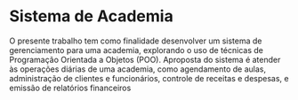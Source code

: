 # Sistema de Academia
 
 O presente trabalho tem como finalidade desenvolver um sistema de gerenciamento
 para uma academia, explorando o uso de técnicas de Programação Orientada a Objetos (POO).
 Aproposta do sistema é atender às operações diárias de uma academia, como agendamento de
 aulas, administração de clientes e funcionários, controle de receitas e despesas, e emissão de
 relatórios financeiros
